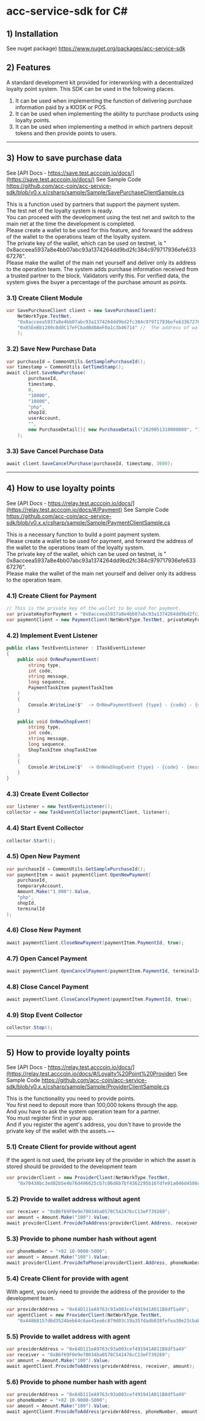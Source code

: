 # acc-service-sdk for C#

## 1) Installation

See nuget package) https://www.nuget.org/packages/acc-service-sdk

## 2) Features

A standard development kit provided for interworking with a decentralized loyalty point system.
This SDK can be used in the following places.

1. It can be used when implementing the function of delivering purchase information paid by a KIOSK or POS.
2. It can be used when implementing the ability to purchase products using loyalty points.
3. It can be used when implementing a method in which partners deposit tokens and then provide points to users.

---

## 3) How to save purchase data

See [API Docs - https://save.test.acccoin.io/docs/](https://save.test.acccoin.io/docs/)
See Sample Code https://github.com/acc-coin/acc-service-sdk/blob/v0.x.x/csharp/sample/Sample/SavePurchaseClientSample.cs

This is a function used by partners that support the payment system.  
The test net of the loyalty system is ready.  
You can proceed with the development using the test net and switch to the main net at the time the development is
completed.  
Please create a wallet to be used for this feature, and forward the address of the wallet to the operations team of the
loyalty system.  
The private key of the wallet, which can be used on testnet, is "
0x8acceea5937a8e4bb07abc93a1374264dd9bd2fc384c979717936efe63367276".  
Please make the wallet of the main net yourself and deliver only its address to the operation team.
The system adds purchase information received from a trusted partner to the block. Validators verify this. For verified data, the system gives the buyer a percentage of the purchase amount as points.

### 3.1) Create Client Module

```cs
var SavePurchaseClient client = new SavePurchaseClient(
    NetWorkType.TestNet, 
    "0x8acceea5937a8e4bb07abc93a1374264dd9bd2fc384c979717936efe63367276", // The private key of wallet
    "0x85EeBb1289c0d0C17eFCbadB40AeF0a1c3b46714" //  The address of wallet, This is the address where token assets are stored
    );
```

### 3.2) Save New Purchase Data

```cs
var purchaseId = CommonUtils.GetSamplePurchaseId();
var timestamp = CommonUtils.GetTimeStamp();
await client.SaveNewPurchase(
        purchaseId, 
        timestamp,
        0,
        "10000",
        "10000",
        "php",
        shopId,
        userAccount,
        "",
        new PurchaseDetail[]{ new PurchaseDetail("2020051310000000", "10000", 10) }
    );
```

### 3.3) Save Cancel Purchase Data

```cs
await client.SaveCancelPurchase(purchaseId, timestamp, 3600);
```

---

## 4) How to use loyalty points

See [API Docs - https://relay.test.acccoin.io/docs/](https://relay.test.acccoin.io/docs/#/Payment)
See Sample Code https://github.com/acc-coin/acc-service-sdk/blob/v0.x.x/csharp/sample/Sample/PaymentClientSample.cs

This is a necessary function to build a point payment system.  
Please create a wallet to be used for payment, and forward the address of the wallet to the operations team of the
loyalty system.  
The private key of the wallet, which can be used on testnet, is "
0x8acceea5937a8e4bb07abc93a1374264dd9bd2fc384c979717936efe63367276".  
Please make the wallet of the main net yourself and deliver only its address to the operation team.

### 4.1) Create Client for Payment

```cs
// This is the private key of the wallet to be used for payment.
var privateKeyForPayment = "0x8acceea5937a8e4bb07abc93a1374264dd9bd2fc384c979717936efe63367276";
var paymentClient = new PaymentClient(NetWorkType.TestNet, privateKeyForPayment);
```

### 4.2) Implement Event Listener

```cs
public class TestEventListener : ITaskEventListener
{
    public void OnNewPaymentEvent(
        string type,
        int code,
        string message,
        long sequence,
        PaymentTaskItem paymentTaskItem
    )
    {
        Console.WriteLine($"  -> OnNewPaymentEvent {type} - {code} - {message} - {sequence}");
    }

    public void OnNewShopEvent(
        string type,
        int code,
        string message,
        long sequence,
        ShopTaskItem shopTaskItem
    )
    {
        Console.WriteLine($"  -> OnNewShopEvent {type} - {code} - {message} - {sequence}");
    }
}
```

### 4.3) Create Event Collector

```cs
var listener = new TestEventListener();
collector = new TaskEventCollector(paymentClient, listener);
```

### 4.4) Start Event Collector

```cs
collector.Start();
```

### 4.5) Open New Payment

```cs
var purchaseId = CommonUtils.GetSamplePurchaseId();
var paymentItem = await paymentClient.OpenNewPayment(
    purchaseId,
    temporaryAccount,
    Amount.Make("1_000").Value,
    "php",
    shopId,
    terminalId
);
```

### 4.6) Close New Payment

```cs
await paymentClient.CloseNewPayment(paymentItem.PaymentId, true);
```

### 4.7) Open Cancel Payment

```cs
await paymentClient.OpenCancelPayment(paymentItem.PaymentId, terminalId);
```

### 4.8) Close Cancel Payment

```cs
await paymentClient.CloseCancelPayment(paymentItem.PaymentId, true);
```

### 4.9) Stop Event Collector

```cs
collector.Stop();
```

---

## 5) How to provide loyalty points

See [API Docs - https://relay.test.acccoin.io/docs/](https://relay.test.acccoin.io/docs/#/Loyalty%20Point%20Provider)
See Sample Code https://github.com/acc-coin/acc-service-sdk/blob/v0.x.x/csharp/sample/Sample/ProviderClientSample.cs

This is the functionality you need to provide points.  
You first need to deposit more than 100,000 tokens through the app.  
And you have to ask the system operation team for a partner.  
You must register first in your app.  
And if you register the agent's address, you don't have to provide the private key of the wallet with the assets.~~

### 5.1) Create Client for provide without agent

If the agent is not used, the private key of the provider in which the asset is stored should be provided to the
development team

```cs
var providerClient = new ProviderClient(NetWorkType.TestNet,
    "0x70438bc3ed02b5e4b76d496625cb7c06d6b7bf4362295b16fdfe91a046d4586c");
```

### 5.2) Provide to wallet address without agent

```cs
var receiver = "0xB6f69F0e9e70034ba0578C542476cC13eF739269";
var amount = Amount.Make("100").Value;
await providerClient.ProvideToAddress(providerClient.Address, receiver, amount);
```

### 5.3) Provide to phone number hash without agent

```cs
var phoneNumber = "+82 10-9000-5000";
var amount = Amount.Make("100").Value;
await providerClient.ProvideToPhone(providerClient.Address, phoneNumber, amount);
```

### 5.4) Create Client for provide with agent

With agent, you only need to provide the address of the provider to the development team.

```cs
var providerAddress = "0x64D111eA9763c93a003cef491941A011B8df5a49";
var agentClient = new ProviderClient(NetWorkType.TestNet,
    "0x44868157d6d3524beb64c6ae41ee6c879d03c19a357dadb038fefea30e23cbab"); // address: 0x3FE8D00143bd0eAd2397D48ba0E31E5E1268dBfb
```

### 5.5) Provide to wallet address with agent

```cs
var providerAddress = "0x64D111eA9763c93a003cef491941A011B8df5a49"
var receiver = "0xB6f69F0e9e70034ba0578C542476cC13eF739269";
var amount = Amount.Make("100").Value;
await agentClient.ProvideToAddress(prviderAddress, receiver, amount);
```

### 5.6) Provide to phone number hash with agent

```cs
var providerAddress = "0x64D111eA9763c93a003cef491941A011B8df5a49"
var phoneNumber = "+82 10-9000-5000";
var amount = Amount.Make("100").Value;
await agentClient.ProvideToAddress(prviderAddress, phoneNumber, amount);
```

